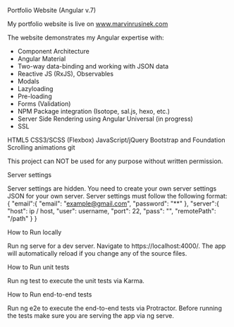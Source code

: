 Portfolio Website (Angular v.7)

My portfolio website is live on www.marvinrusinek.com

The website demonstrates my Angular expertise with:
   - Component Architecture
   - Angular Material 
   - Two-way data-binding and working with JSON data
   - Reactive JS (RxJS), Observables
   - Modals
   - Lazyloading
   - Pre-loading
   - Forms (Validation)
   - NPM Package integration (Isotope, sal.js, hexo, etc.)
   - Server Side Rendering using Angular Universal (in progress)
   - SSL
   
HTML5
CSS3/SCSS (Flexbox)
JavaScript/jQuery
Bootstrap and Foundation
Scrolling animations
git

This project can NOT be used for any purpose without written permission.

Server settings

Server settings are hidden. You need to create your own server settings JSON for your own server. Server settings must follow the following format:
{ "email":{ "email": "example@gmail.com", "password": "**" }, "server":{ "host": ip / host, "user": username, "port": 22, "pass": "", "remotePath": "/path" } }

How to Run locally

Run ng serve for a dev server. Navigate to https://localhost:4000/. The app will automatically reload if you change any of the source files.

How to Run unit tests

Run ng test to execute the unit tests via Karma.

How to Run end-to-end tests

Run ng e2e to execute the end-to-end tests via Protractor. Before running the tests make sure you are serving the app via ng serve.

